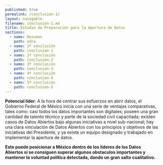 ```yaml
---
published: true
permalink: /conclusion-1/
layout: navegable
filename: conclusion-1.md
title: Estudio de Preparación para la Apertura de Datos
sections:
  - name: Resumen
    path: odra
  - name: 1ª conclusión
    path: conclusion-1
  - name: 2ª conclusión
    path: conclusion-2
  - name: 3ª conclusión
    path: conclusion-3
  - name: 4ª conclusión
    path: conclusion-4
  - name: 5ª conclusión
    path: conclusion-5
---
```


**Potencial líder**: A la hora de centrar sus esfuerzos en abrir datos, el Gobierno Federal de México inicia con una serie de ventajas comparativas, tales como: casi todos los datos importantes son digitales; poseen una gran cantidad de talento técnico y parte de la sociedad civil capacitada; existen casos de Datos Abiertos bajo algunas  iniciativas a nivel sub-nacional; hay una clara vinculación de Datos Abiertos con los principios y objetivos de las iniciativas del Presidente, y ya existe un equipo designado y trabajado en implementar la apertura de datos. 

**Esto puede posicionar a México dentro de los líderes  de los Datos
Abiertos si se consiguen superar algunos obstaculos importantes y
mantener la voluntad política detectada, dando un gran salto
cualitativo.**

